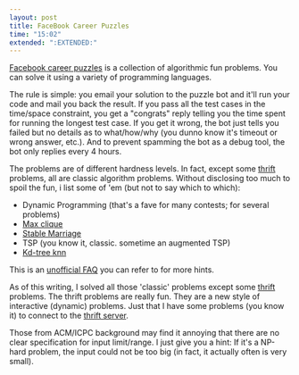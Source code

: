 ```yaml
---
layout: post
title: FaceBook Career Puzzles
time: "15:02"
extended: ":EXTENDED:"
---
```


[Facebook career puzzles](http://www.facebook.com/careers/puzzles.php) is a collection of algorithmic fun problems.  You can solve it using a variety of programming languages. 

The rule is simple: you email your solution to the puzzle bot and it'll run your code and mail you back the result. If you pass all the test cases in the time/space constraint, you get a "congrats" reply telling you the time spent for running the longest test case. If you get it wrong, the bot just tells you failed but no details as to what/how/why (you dunno know it's timeout or wrong answer, etc.). And to prevent spamming the bot as a debug tool, the bot only replies every 4 hours.

The problems are of different hardness levels.  In fact, except some [thrift][1] problems, all are classic algorithm problems. Without disclosing too much to spoil the fun, i list some of 'em (but not to say which to which):

* Dynamic Programming (that's a fave for many contests; for several problems)
* [Max clique](http://en.wikipedia.org/wiki/Bron-Kerbosch_algorithm)
* [Stable Marriage](http://en.wikipedia.org/wiki/Stable_marriage_problem)
* TSP (you know it, classic. sometime an augmented TSP)
* [Kd-tree knn](http://en.wikipedia.org/wiki/Kd-tree)

This is an [unofficial FAQ](http://www.davideisenstat.com/fbpfaq/) you can refer to for more hints.


As of this writing, I solved all those 'classic' problems except some [thrift][1] problems. The thrift problems are really fun. They are a new style of interactive (dynamic) problems. Just that I have some problems (you know it) to connect to the [thrift server](http://thriftpuzzle.facebook.com/).

Those from ACM/ICPC background may find it annoying that there are no clear specification for input limit/range. I just give you a hint: If it's a NP-hard problem, the input could not be too big (in fact, it actually often is very small).

[1]: http://incubator.apache.org/thrift/

